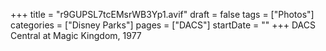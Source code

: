 +++
title = "r9GUPSL7tcEMsrWB3Yp1.avif"
draft = false
tags = ["Photos"]
categories = ["Disney Parks"]
pages = ["DACS"]
startDate = ""
+++
DACS Central at Magic Kingdom, 1977
